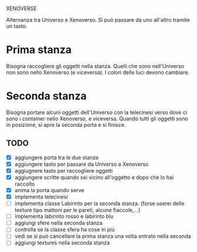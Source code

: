 XENOVERSE

Alternanza tra Universo e Xenoverso. Si può passare da uno all'altro tramite un tasto.

# Prima stanza
Bisogna raccogliere gli oggetti nella stanza. Quelli che sono nell'Universo non sono nello
Xenoverso (e viceversa). I colori delle luci devono cambiare.

# Seconda stanza
Bisogna portare alcuni oggetti dell'Universo con la telecinesi verso dove ci sono i container nello Xenoverso,
e viceversa. Quando tutti gli oggetti sono in posizione, si apre la seconda porta e si finisce.

## TODO
- [x] aggiungere porta tra le due stanze
- [x] aggiungere tasto per passare da Universo a Xenoverso
- [x] aggiugnere tasto per raccogliere oggetti
- [x] aggiungere scritte quando sei vicino all'oggetto e dopo che lo hai raccolto
- [x] anima la porta quando serve
- [x] implementa telecinesi
- [ ] implementa classe Labirinto per la seconda stanza. (forse userei delle texture tipo mattoni per le pareti, alcune fiaccole,...)
- [ ] implementa labirinto rosso e labirinto blu
- [ ] aggiungi sfere nella seconda stanza
- [ ] controlla se la classe sfera ha cose in più
- [ ] vedi se si può cancellare la prima stanza una volta entrato nella seconda
- [ ] aggiungi textures nella seconda stanza